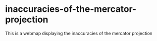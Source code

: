 # inaccuracies-of-the-mercator-projection
 This is a webmap displaying the inaccuracies of the mercator projection
